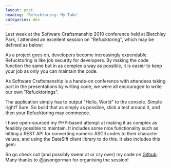 ```yaml
---
layout: post
heading: 'Refucktoring: My Take'
categories: dev
---
```


Last week at the Software Craftsmanship 2010 conference held at Bletchley Park, I attended an excellent session on "Refucktoring", which may be defined as below:

As a project goes on, developers become increasingly expendable. Refucktoring is like job security for developers. By making the code function the same but in as complex a way as possible, it is easier to keep your job as only you can maintain the code.

As Software Craftsmanship is a hands-on conference with attendees taking part in the presentations by writing code, we were all encouraged to write our own "Refucktorings".

The application simply has to output "Hello, World" to the console. Simple right? Sure. So build that as simply as possible, stick a test around it, and then your Refucktoring may commence.

I have open-sourced my PHP-based attempt at making it as complex as feasibly possible to maintain. It includes some nice functionality such as hitting a REST API for converting numeric ASCII codes to their character values, and using the DataSift client library to do this. It also includes this gem:

So go check out (and possibly swear at or cry over) my code on [Github](http://github.com/chrisalexander/Refucktoring). Many thanks to @jasongorman for organising the session!